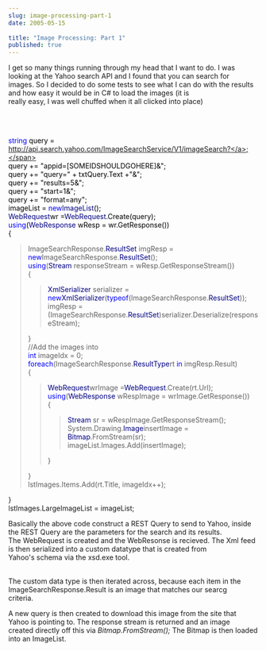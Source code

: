 ```yaml
---
slug: image-processing-part-1
date: 2005-05-15
 
title: "Image Processing: Part 1"
published: true
---
```

I get so many things running through my head that I want to do.  I was looking at the Yahoo search API and I found that you can search for<br />images.  So I decided to do some tests to see what I can do with the results and how easy it would be in C# to load the images (it is<br />really easy, I was well chuffed when it all clicked into place)<p /><br /><p style="COLOR: #000000;"><br />  <span style="COLOR: #0000ff;">string</span> <span style="">query = <a href="http://api.search.yahoo.com/ImageSearchService/V1/imageSearch?">http://api.search.yahoo.com/ImageSearchService/V1/imageSearch?</a>;</span><br />  query += "appid=[SOMEIDSHOULDGOHERE]&amp;";    <br />  query += "query=" + txtQuery.Text +"&amp;";    <br />  query += "results=5&amp;";    <br />  query += "start=1&amp;";<br />  query += "format=any";<br />  imageList = <span style="COLOR: #0000ff;">new</span><span style="COLOR: #000080;">ImageList</span>();    <br />  <span style="COLOR: #000080;">WebRequest</span><span style="">wr =</span><span style="COLOR: #000080;">WebRequest</span>.Create(query);<br />  <span style="COLOR: #0000ff;">using</span><span style="">(</span><span style="COLOR: #000080;">WebResponse</span> wResp = wr.GetResponse())<br />    {</p><blockquote style="MARGIN-RIGHT: 0px;">ImageSearchResponse.<span style="COLOR: #000080;">ResultSet</span> <span style="">imgResp =</span> <span style="COLOR: #0000ff;">new</span><span style="">ImageSearchResponse.</span><span style="COLOR: #000080;">ResultSet</span>();<br />  <span style="COLOR: #0000ff;">using</span><span style="">(</span><span style="COLOR: #000080;">Stream</span> responseStream = wResp.GetResponseStream())<br />  {<blockquote style="MARGIN-RIGHT: 0px;">
<span style="COLOR: #000080;">XmlSerializer</span> <span style="">serializer =</span>  <span style="COLOR: #0000ff;">new</span><span style="COLOR: #000080;">XmlSerializer</span><span style="">(</span><span style="COLOR: #0000ff;">typeof</span><span style="">(ImageSearchResponse.</span><span style="COLOR: #000080;">ResultSet</span>));<br />  imgResp = (ImageSearchResponse.<span style="COLOR: #000080;">ResultSet</span>)serializer.Deserialize(responseStream);  </blockquote>}<br />  //Add the images into <br />  <span style="COLOR: #0000ff;">int</span> imageIdx = 0;<br />  <span style="COLOR: #0000ff;">foreach</span><span style="">(ImageSearchResponse.</span><span style="COLOR: #000080;">ResultType</span><span style="">rt</span> <span style="COLOR: #0000ff;">in</span> imgResp.Result)<br />    { <blockquote style="MARGIN-RIGHT: 0px;">
<span style="COLOR: #000080;">WebRequest</span><span style="">wrImage =</span><span style="COLOR: #000080;">WebRequest</span>.Create(rt.Url);<br />  <span style="COLOR: #0000ff;">using</span><span style="">(</span><span style="COLOR: #000080;">WebResponse</span> wRespImage = wrImage.GetResponse())<br />    {<blockquote style="MARGIN-RIGHT: 0px;">
<span style="COLOR: #000080;">Stream</span> sr = wRespImage.GetResponseStream();<br />  System.Drawing.<span style="COLOR: #000080;">Image</span><span style="">insertImage =</span> <span style="COLOR: #000080;">Bitmap</span>.FromStream(sr);<br />  imageList.Images.Add(insertImage);</blockquote>} </blockquote> }  <br />  lstImages.Items.Add(rt.Title, imageIdx++);</blockquote><span style="">}</span><br />  lstImages.LargeImageList = imageList;<p />Basically the above code construct a REST Query to send to Yahoo, inside the REST Query are the parameters for the search and its results. <br />The WebRequest is created and the WebResonse is recieved.  The Xml feed is then serialized into a custom datatype that is created from<br />Yahoo's schema via the xsd.exe tool.<p />        <br />The custom data type is then iterated across, because each item in the ImageSearchResponse.Result is an image that matches our searcg<br />criteria. <p />A new query is then created to download this image from the site that Yahoo is pointing to.  The response stream is returned and an image<br />created directly off this via <em>Bitmap.FromStream();</em> The Bitmap is then loaded into an ImageList.<div class="blogger-post-footer"><img class="posterous_download_image" src="https://blogger.googleusercontent.com/tracker/8109338-111616470332423844?l=www.kinlan.co.uk%2Findex.html" height="1" alt="" width="1" /></div>

